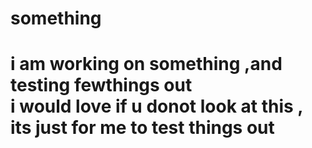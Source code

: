 # something
<h1> i am working on something ,and testing fewthings out <br> i would love if u donot look at this , its just for me to test things out </h1>
